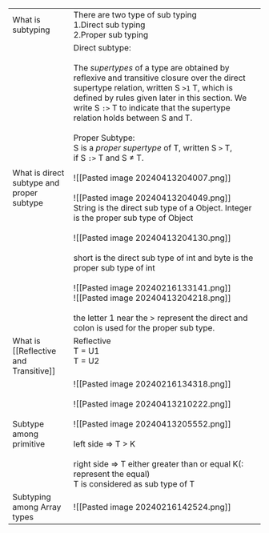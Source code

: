 |                                              |                                                                                                                                                                                                                                                                                                                                                                                                                                                                                                                                                                                                                                                                                                                                                                                                                                                                                                    |
| -------------------------------------------- | -------------------------------------------------------------------------------------------------------------------------------------------------------------------------------------------------------------------------------------------------------------------------------------------------------------------------------------------------------------------------------------------------------------------------------------------------------------------------------------------------------------------------------------------------------------------------------------------------------------------------------------------------------------------------------------------------------------------------------------------------------------------------------------------------------------------------------------------------------------------------------------------------- |
| What is subtyping                            | There are two type of sub typing<br>1.Direct sub typing<br>2.Proper sub typing                                                                                                                                                                                                                                                                                                                                                                                                                                                                                                                                                                                                                                                                                                                                                                                                                     |
| What is direct subtype and<br>proper subtype | Direct subtype:<br><br>The _supertypes_ of a type are obtained by reflexive and transitive closure over the direct supertype relation, written S `>1` T, which is defined by rules given later in this section. We write S `:>` T to indicate that the supertype relation holds between S and T.<br><br>Proper Subtype:<br>S is a _proper supertype_ of T, written S `>` T, if S `:>` T and S ≠ T.<br><br>![[Pasted image 20240413204007.png]]<br><br>![[Pasted image 20240413204049.png]]<br>String is the direct sub type of a Object. Integer is the proper sub type of Object<br><br>![[Pasted image 20240413204130.png]]<br><br>short is the direct sub type of int and byte is the proper sub type of int<br><br>![[Pasted image 20240216133141.png]]<br>![[Pasted image 20240413204218.png]]<br><br>the letter 1 near the > represent the direct and colon is used for the proper sub type. |
| What is [[Reflective and Transitive]]        | Reflective <br>T = U1<br> T = U2<br><br>                                                                                                                                                                                                                                                                                                                                                                                                                                                                                                                                                                                                                                                                                                                                                                                                                                                           |
| Subtype among primitive                      | ![[Pasted image 20240216134318.png]]<br><br>![[Pasted image 20240413210222.png]]<br><br>![[Pasted image 20240413205552.png]]<br><br>left side => T > K<br><br>right side => T either greater than or equal K(: represent the equal)<br>T is considered as sub type of T                                                                                                                                                                                                                                                                                                                                                                                                                                                                                                                                                                                                                            |
| Subtyping among Array types                  | ![[Pasted image 20240216142524.png]]<br>                                                                                                                                                                                                                                                                                                                                                                                                                                                                                                                                                                                                                                                                                                                                                                                                                                                           |
